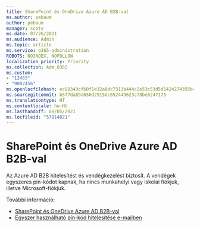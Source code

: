```yaml
---
title: SharePoint és OneDrive Azure AD B2B-val
ms.author: pebaum
author: pebaum
manager: scotv
ms.date: 07/26/2021
ms.audience: Admin
ms.topic: article
ms.service: o365-administration
ROBOTS: NOINDEX, NOFOLLOW
localization_priority: Priority
ms.collection: Adm_O365
ms.custom:
- "12463"
- "9007456"
ms.openlocfilehash: ec88343cf60f1e32a8dc7313b444c2e53c53d5d1424274355b4c96042f0dc629
ms.sourcegitcommit: b5f7da89a650d2915dc652449623c78be6247175
ms.translationtype: HT
ms.contentlocale: hu-HU
ms.lasthandoff: 08/05/2021
ms.locfileid: "57814021"
---
```

# <a name="sharepoint-and-onedrive-integration-with-azure-ad-b2b"></a>SharePoint és OneDrive Azure AD B2B-val

Az Azure AD B2B hitelesítést és vendégkezelést biztosít. A vendégek egyszeres pin-kódot kapnak, ha nincs munkahelyi vagy iskolai fiókjuk, illetve Microsoft-fiókjuk.

További információ: 

- [SharePoint és OneDrive Azure AD B2B-val](/sharepoint/sharepoint-azureb2b-integration)
- [Egyszer használható pin-kód hitelesítése e-mailben](/azure/active-directory/external-identities/one-time-passcode)

